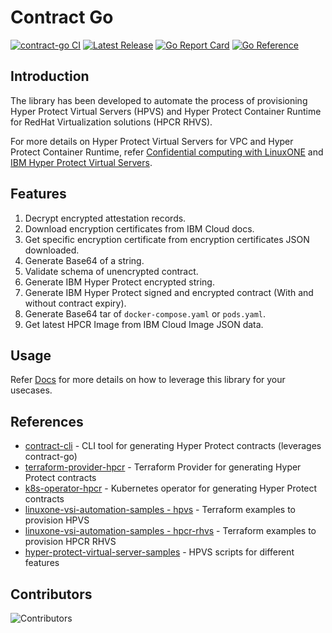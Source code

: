 # Contract Go

[![contract-go CI](https://github.com/ibm-hyper-protect/contract-go/actions/workflows/build.yml/badge.svg)](https://github.com/ibm-hyper-protect/contract-go/actions/workflows/build.yml)
[![Latest Release](https://img.shields.io/github/v/release/ibm-hyper-protect/contract-go?include_prereleases)](https://github.com/ibm-hyper-protect/contract-go/releases/latest)
[![Go Report Card](https://goreportcard.com/badge/github.com/ibm-hyper-protect/contract-go)](https://goreportcard.com/report/ibm-hyper-protect/contract-go)
[![Go Reference](https://pkg.go.dev/badge/github.com/ibm-hyper-protect/contract-go.svg)](https://pkg.go.dev/github.com/ibm-hyper-protect/contract-go)


## Introduction

The library has been developed to automate the process of provisioning Hyper Protect Virtual Servers (HPVS) and Hyper Protect Container Runtime for RedHat Virtualization solutions (HPCR RHVS).

For more details on Hyper Protect Virtual Servers for VPC and Hyper Protect Container Runtime, refer [Confidential computing with LinuxONE](https://cloud.ibm.com/docs/vpc?topic=vpc-about-se) and [IBM Hyper Protect Virtual Servers](https://www.ibm.com/docs/en/hpvs/2.2.x).


## Features

1. Decrypt encrypted attestation records.
2. Download encryption certificates from IBM Cloud docs.
3. Get specific encryption certificate from encryption certificates JSON downloaded.
4. Generate Base64 of a string.
5. Validate schema of unencrypted contract.
6. Generate IBM Hyper Protect encrypted string.
7. Generate IBM Hyper Protect signed and encrypted contract (With and without contract expiry).
8. Generate Base64 tar of `docker-compose.yaml` or `pods.yaml`.
9. Get latest HPCR Image from IBM Cloud Image JSON data.

## Usage

Refer [Docs](docs/README.md) for more details on how to leverage this library for your usecases.


## References

- [contract-cli](https://github.com/ibm-hyper-protect/contract-cli) - CLI tool for generating Hyper Protect contracts (leverages contract-go)
- [terraform-provider-hpcr](https://github.com/ibm-hyper-protect/terraform-provider-hpcr) - Terraform Provider for generating Hyper Protect contracts
- [k8s-operator-hpcr](https://github.com/ibm-hyper-protect/k8s-operator-hpcr) - Kubernetes operator for generating Hyper Protect contracts
- [linuxone-vsi-automation-samples - hpvs](https://github.com/ibm-hyper-protect/linuxone-vsi-automation-samples/tree/master/terraform-hpvs) - Terraform examples to provision HPVS
- [linuxone-vsi-automation-samples - hpcr-rhvs](https://github.com/ibm-hyper-protect/linuxone-vsi-automation-samples/tree/master/terraform-hpcr-rhvs) - Terraform examples to provision HPCR RHVS
- [hyper-protect-virtual-server-samples](https://github.com/ibm-hyper-protect/hyper-protect-virtual-server-samples) - HPVS scripts for different features


## Contributors

![Contributors](https://contrib.rocks/image?repo=ibm-hyper-protect/contract-go)
